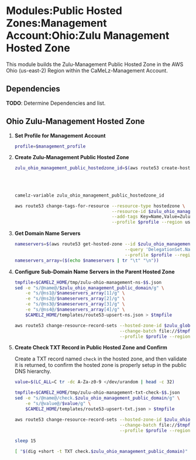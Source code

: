 # Modules:Public Hosted Zones:Management Account:Ohio:Zulu Management Hosted Zone

This module builds the Zulu-Management Public Hosted Zone in the AWS Ohio (us-east-2) Region within the
CaMeLz-Management Account.

## Dependencies

**TODO**: Determine Dependencies and list.

## Ohio Zulu-Management Hosted Zone

1. **Set Profile for Management Account**

    ```bash
    profile=$management_profile
    ```

1. **Create Zulu-Management Public Hosted Zone**

    ```bash
    zulu_ohio_management_public_hostedzone_id=$(aws route53 create-hosted-zone --name $zulu_ohio_management_public_domain \
                                                                          --hosted-zone-config Comment="Public Zone for $zulu_ohio_management_public_domain",PrivateZone=false \
                                                                          --caller-reference $(date +%s) \
                                                                          --query 'HostedZone.Id' \
                                                                          --profile $profile --region us-east-1 --output text | cut -f3 -d /)
    camelz-variable zulu_ohio_management_public_hostedzone_id

    aws route53 change-tags-for-resource --resource-type hostedzone \
                                         --resource-id $zulu_ohio_management_public_hostedzone_id \
                                         --add-tags Key=Name,Value=Zulu-Management-PublicHostedZone Key=Company,Value=Zulu Key=Environment,Value=Management \
                                         --profile $profile --region us-east-1 --output text
    ```

1. **Get Domain Name Servers**

    ```bash
    nameservers=$(aws route53 get-hosted-zone --id $zulu_ohio_management_public_hostedzone_id \
                                              --query 'DelegationSet.NameServers' \
                                              --profile $profile --region us-east-1 --output text)
    nameservers_array=($(echo $nameservers | tr "\t" "\n"))
    ```

1. **Configure Sub-Domain Name Servers in the Parent Hosted Zone**

    ```bash
    tmpfile=$CAMELZ_HOME/tmp/zulu-ohio-management-ns-$$.json
    sed -e "s/@name@/$zulu_ohio_management_public_domain/g" \
        -e "s/@ns1@/$nameservers_array[1]/g" \
        -e "s/@ns2@/$nameservers_array[2]/g" \
        -e "s/@ns3@/$nameservers_array[3]/g" \
        -e "s/@ns4@/$nameservers_array[4]/g" \
        $CAMELZ_HOME/templates/route53-upsert-ns.json > $tmpfile

    aws route53 change-resource-record-sets --hosted-zone-id $zulu_global_management_public_hostedzone_id \
                                            --change-batch file://$tmpfile \
                                            --profile $profile --region us-east-1 --output text
    ```

1. **Create Check TXT Record in Public Hosted Zone and Confirm**

   Create a TXT record named `check` in the hosted zone, and then validate it is returned, to confirm the hosted zone is
   properly setup in the public DNS hierarchy.

    ```bash
    value=$(LC_ALL=C tr -dc A-Za-z0-9 </dev/urandom | head -c 32)

    tmpfile=$CAMELZ_HOME/tmp/zulu-ohio-management-txt-check-$$.json
    sed -e "s/@name@/check.$zulu_ohio_management_public_domain/g" \
        -e "s/@value@/$value/g" \
        $CAMELZ_HOME/templates/route53-upsert-txt.json > $tmpfile

    aws route53 change-resource-record-sets --hosted-zone-id $zulu_ohio_management_public_hostedzone_id \
                                            --change-batch file://$tmpfile \
                                            --profile $profile --region us-east-1 --output text

    sleep 15

    [ "$(dig +short -t TXT check.$zulu_ohio_management_public_domain)" = "\"$value\"" ] && echo "Check confirmed" || echo "Check failed"
    ```
